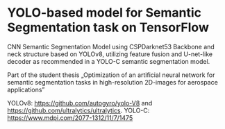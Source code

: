 # YOLO-based model for Semantic Segmentation task on TensorFlow

CNN Semantic Segmentation Model using CSPDarknet53 Backbone and neck structure based on YOLOv8, utilizing feature fusion and U-net-like decoder as recommended in a YOLO-C semantic segmentation model.

Part of the student thesis  „Optimization of an artificial neural network for semantic segmentation tasks in high-resolution 2D-images for aerospace applications”

YOLOv8: https://github.com/autogyro/yolo-V8 and https://github.com/ultralytics/ultralytics.
YOLO-C: https://www.mdpi.com/2077-1312/11/7/1475
